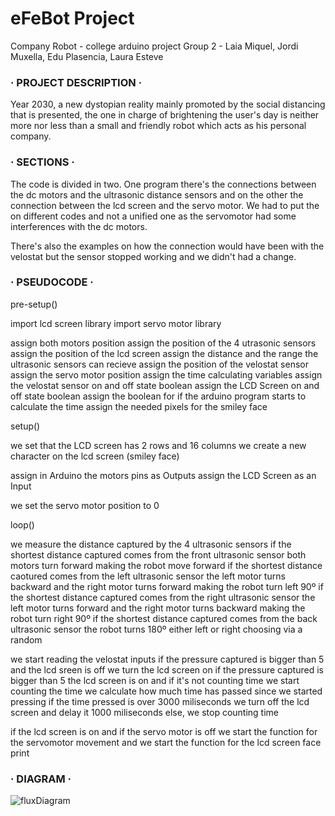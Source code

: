 # eFeBot Project
Company Robot - college arduino project
Group 2 - Laia Miquel, Jordi Muxella, Edu Plasencia, Laura Esteve

### · PROJECT DESCRIPTION ·

Year 2030, a new dystopian reality mainly promoted by the social distancing that is presented, the one in charge of brightening the user's day is neither more nor less than a small and friendly robot which acts as his personal company.

### · SECTIONS ·

The code is divided in two. One program there's the connections between the dc motors and the ultrasonic distance sensors and on the other the connection between the lcd screen and the servo motor. We had to put the on different codes and not a unified one as the servomotor had some interferences with the dc motors.

There's also the examples on how the connection would have been with the velostat but the sensor stopped working and we didn't had a change.

### · PSEUDOCODE ·


pre-setup()

import lcd screen library
import servo motor library

assign both motors position
assign the position of the 4 utrasonic sensors
assign the position of the lcd screen
assign the distance and the range the ultrasonic sensors can recieve
assign the position of the velostat sensor
assign the servo motor position
assign the time calculating variables
assign the velostat sensor on and off state boolean
assign the LCD Screen on and off state boolean
assign the boolean for if the arduino program starts to calculate the time
assign the needed pixels for the smiley face


setup()

we set that the LCD screen has 2 rows and 16 columns
we create a new character on the lcd screen (smiley face)

assign in Arduino the motors pins as Outputs
assign the LCD Screen as an Input

we set the servo motor position to 0


loop()

we measure the distance captured by the 4 ultrasonic sensors
if the shortest distance captured comes from the front ultrasonic sensor
     both motors turn forward making the robot move forward
if the shortest distance caotured comes from the left ultrasonic sensor
     the left motor turns backward and the right motor turns forward making the robot turn left 90º
if the shortest distance captured comes from the right ultrasonic sensor
     the left motor turns forward and the right motor turns backward making the robot turn right 90º
if the shortest distance captured comes from the back ultrasonic sensor
     the robot turns 180º either left or right choosing via a random
     
we start reading the velostat inputs
if the pressure captured is bigger than 5 and the lcd sreen is off
     we turn the lcd screen on
if the pressure captured is bigger than 5 the lcd screen is on
     and if it's not counting time
          we start counting the time
we calculate how much time has passed since we started pressing
if the time pressed is over 3000 miliseconds
     we turn off the lcd screen and delay it 1000 miliseconds
else, we stop counting time

if the lcd screen is on
     and if the servo motor is off
         we start the function for the servomotor movement
         and we start the function for the lcd screen face print


### · DIAGRAM ·

![fluxDiagram](https://user-images.githubusercontent.com/81622003/158909902-6bbc62c9-fc40-4467-8bab-88a3df5782f2.png)

